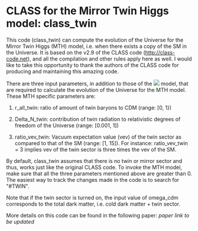 CLASS for the Mirror Twin Higgs model: class_twin
======================================

This code (class_twin) can compute the evolution of the Universe for 
the Mirror Twin Higgs (MTH) model, i.e. when there exists a copy of 
the SM in the Universe. It is based on the v2.9 of the CLASS code 
(http://class-code.net), and all the compilation and other rules apply 
here as well. I would like to take this opportunity to thank the authors 
of the CLASS code for producing and maintaining this amazing code.

There are three input parameters, in addition to those of the <img src="https://render.githubusercontent.com/render/math?math=\Lambda\rm{CDM}"> model, that are required to calculate the evolution of the Universe
for the MTH model. These MTH specific parameters are:

1. r_all_twin: ratio of amount of twin baryons to CDM (range: [0, 1})

2. Delta_N_twin: contribution of twin radiation to relativistic degrees of freedom of the Universe (range: [0.001, 1])

3. ratio_vev_twin: Vacuum expectation value (vev) of the twin sector as compared to that of the SM (range: [1, 15]). For instance: ratio_vev_twin = 3 implies vev of the twin sector is three times the vev of the SM.


By default, class_twin assumes that there is no twin or mirror 
sector and thus, works just like the original CLASS code. To
invoke the MTH model, make sure that all the three parameters
mentioned above are greater than 0. The easiest way to track the 
changes made in the code is to search for "#TWIN".

Note that if the twin sector is turned on, the input value of omega_cdm 
corresponds to the total dark matter, i.e. cold dark matter + twin sector. 

More details on this code can be found in the following paper:
*paper link to be updated*
